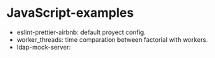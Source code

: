 # JavaScript-examples

- eslint-prettier-airbnb: default proyect config.
- worker_threads: time comparation between factorial with workers.
- ldap-mock-server:
